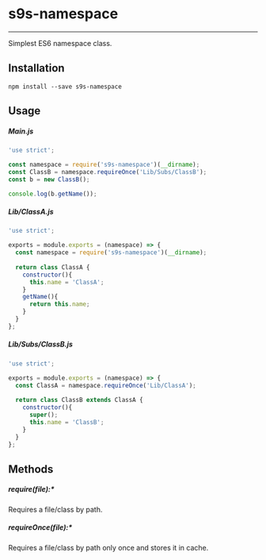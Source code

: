# s9s-namespace
---
Simplest ES6 namespace class.

## Installation
```
npm install --save s9s-namespace
```

## Usage
##### Main.js
```javascript
'use strict';

const namespace = require('s9s-namespace')(__dirname);
const ClassB = namespace.requireOnce('Lib/Subs/ClassB');
const b = new ClassB();

console.log(b.getName());
```

##### Lib/ClassA.js
```javascript
'use strict';

exports = module.exports = (namespace) => {
  const namespace = require('s9s-namespace')(__dirname);
  
  return class ClassA {
    constructor(){
      this.name = 'ClassA';
    }
    getName(){
      return this.name;
    }
  }
};
```

##### Lib/Subs/ClassB.js
```javascript
'use strict';

exports = module.exports = (namespace) => {
  const ClassA = namespace.requireOnce('Lib/ClassA');
  
  return class ClassB extends ClassA {
    constructor(){
      super();
      this.name = 'ClassB';
    }
  }
};
```

## Methods
##### require(file):*
Requires a file/class by path.

##### requireOnce(file):*
Requires a file/class by path only once and stores it in cache.
